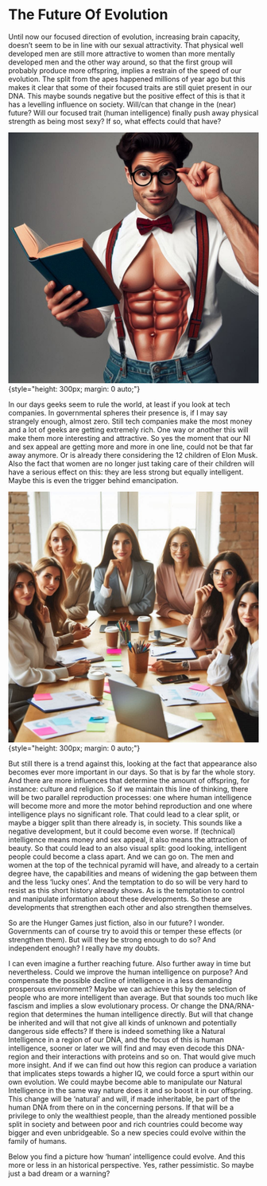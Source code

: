 # The Future Of Evolution

Until now our focused direction of evolution, increasing brain capacity, doesn’t seem to be in line with our sexual attractivity. That physical well developed men are still more attractive to women than more mentally developed men and the other way around, so that the first group will probably produce more offspring, implies a restrain of the speed of our evolution. The split from the apes happened millions of year ago but this makes it clear that some of their focused traits are still quiet present in our DNA. This maybe sounds negative but the positive effect of this is that it has a levelling influence on society. Will/can that change in the (near) future? Will our focused trait (human intelligence) finally push away physical strength as being most sexy? If so, what effects could that have?

![geek with 6 pack.jpeg](/geek%20with%206%20pack.jpeg){style="height: 300px; margin: 0 auto;"}

In our days geeks seem to rule the world, at least if you look at tech companies. In governmental spheres their presence is, if I may say strangely enough, almost zero. Still tech companies make the most money and a lot of geeks are getting extremely rich. One way or another this will make them more interesting and attractive. So yes the moment that our NI and sex appeal are getting more and more in one line, could not be that far away anymore. Or is already there considering the 12 children of Elon Musk. Also the fact that women are no longer just taking care of their children will have a serious effect on this: they are less strong but equally intelligent. Maybe this is even the trigger behind emancipation.

![vrouwen.jpeg](/vrouwen.jpeg){style="height: 300px; margin: 0 auto;"}

But still there is a trend against this, looking at the fact that appearance also becomes ever more important in our days. So that is by far the whole story. And there are more influences that determine the amount of offspring, for instance: culture and religion. So if we maintain this line of thinking, there will be two parallel reproduction processes: one where human intelligence will become more and more the motor behind reproduction and one where intelligence plays no significant role. That could lead to a clear split, or maybe a bigger split than there already is, in society. This sounds like a negative development, but it could become even worse. If (technical) intelligence means money and sex appeal, it also means the attraction of beauty. So that could lead to an also visual split: good looking, intelligent people could become a class apart. And we can go on. The men and women at the top of the technical pyramid will have, and already to a certain degree have, the capabilities and means of widening the gap between them and the less ‘lucky ones’. And the temptation to do so will be very hard to resist as this short history already shows. As is the temptation to control and manipulate information about these developments. So these are developments that strengthen each other and also strengthen themselves.

So are the Hunger Games just fiction, also in our future? I wonder. Governments can of course try to avoid this or temper these effects (or strengthen them). But will they be strong enough to do so? And independent enough? I really have my doubts.

I can even imagine a further reaching future. Also further away in time but nevertheless. Could we improve the human intelligence on purpose? And compensate the possible decline of intelligence in a less demanding prosperous environment? Maybe we can achieve this by the selection of people who are more intelligent than average. But that sounds too much like fascism and implies a slow evolutionary process. Or change the DNA/RNA-region that determines the human intelligence directly. But will that change be inherited and will that not give all kinds of unknown and potentially dangerous side effects? If there is indeed something like a Natural Intelligence in a region of our DNA, and the focus of this is human intelligence, sooner or later we will find and may even decode this DNA-region and their interactions with proteins and so on. That would give much more insight. And if we can find out how this region can produce a variation that implicates steps towards a higher IQ, we could force a spurt within our own evolution. We could maybe become able to manipulate our Natural Intelligence in the same way nature does it and so boost it in our offspring. This change will be ‘natural’ and will, if made inheritable, be part of the human DNA from there on in the concerning persons. If that will be a privilege to only the wealthiest people, than the already mentioned possible split in society and between poor and rich countries could become way bigger and even unbridgeable. So a new species could evolve within the family of humans.

Below you find a picture how ‘human’ intelligence could evolve. And this more or less in an historical perspective. Yes, rather pessimistic. So maybe just a bad dream or a warning?
